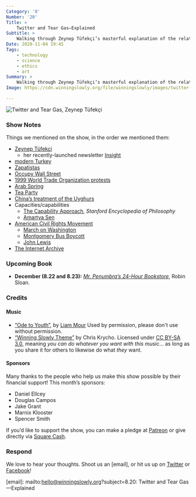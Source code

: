 ```yaml
---
Category: '8'
Number: '20'
Title: >
    Twitter and Tear Gas—Explained
Subtitle: >
    Walking through Zeynep Tüfekçi’s masterful explanation of the relationship between social media and protest movements.
Date: 2020-11-04 19:45
Tags:
    - technology
    - science
    - ethics
    - art
Summary: >
    Walking through Zeynep Tüfekçi’s masterful explanation of the relationship between social media and protest movements.
Image: https://cdn.winningslowly.org/file/winningslowly/images/twitter-and-tear-gas.jpg

---
```


![[<cite>Twitter and Tear Gas</cite>][book], Zeynep Tüfekçi](https://cdn.winningslowly.org/file/winningslowly/images/twitter-and-tear-gas.jpg)

[book]: https://www.twitterandteargas.org

### Show Notes

Things we mentioned on the show, in the order we mentioned them:

- [Zeynep Tüfekçi](https://en.wikipedia.org/wiki/Zeynep_Tufekci)
    - her recently-launched newsletter [Insight](https://zeynep.substack.com)
- [modern Turkey](https://en.wikipedia.org/wiki/History_of_the_Republic_of_Turkey)
- [Zapatistas](https://en.wikipedia.org/wiki/Zapatista_Army_of_National_Liberation)
- [Occupy Wall Street](https://en.wikipedia.org/wiki/Occupy_Wall_Street)
- [1999 World Trade Organization protests](https://en.wikipedia.org/wiki/1999_Seattle_WTO_protests)
- [Arab Spring](https://en.wikipedia.org/wiki/Arab_Spring)
- [Tea Party](https://en.wikipedia.org/wiki/Tea_Party_movement)
- [China’s treatment of the Uyghurs](https://www.cnn.com/2020/10/03/europe/china-london-embassy-uyghurs-uk-gbr-intl/index.html)
- Capacities/capabilities
	- [The Capability Approach](https://plato.stanford.edu/entries/capability-approach/), <cite>Stanford Encyclopedia of Philosophy</cite>
	- [Amartya Sen](https://en.wikipedia.org/wiki/Amartya_Sen)
- [American Civil Rights Movement](https://en.wikipedia.org/wiki/Civil_rights_movement)
	- [March on Washington](https://en.wikipedia.org/wiki/March_on_Washington_for_Jobs_and_Freedom)
	- [Montgomery Bus Boycott](https://en.wikipedia.org/wiki/Montgomery_bus_boycott)
	- [John Lewis](https://en.wikipedia.org/wiki/John_Lewis)
- [The Internet Archive](https://archive.org)

### Upcoming Book

- <b>December (8.22 and 8.23):</b> [<cite>Mr. Penumbra’s 24-Hour Bookstore</cite>](https://www.alibris.com/search/books/isbn/9781782391210), Robin Sloan.

### Credits

#### Music

- [“Ode to Youth”](https://odetoyouth.bandcamp.com/track/ode-to-youth), by [Liam Mour](http://www.odetoyouth.net/) Used by permission, please don't use without permission.
- [“Winning Slowly Theme”](https://soundcloud.com/chriskrycho/winning-slowly) by Chris Krycho. Licensed under [CC BY-SA 3.0](https://creativecommons.org/licenses/by-sa/3.0/), meaning *you can do whatever you want with this music*… as long as you share it for others to likewise do what *they* want.

#### Sponsors

Many thanks to the people who help us make this show possible by their financial support! This month’s sponsors:

- Daniel Ellcey
- Douglas Campos
- Jake Grant
- Marnix Klooster
- Spencer Smith

If you’d like to support the show, you can make a pledge at <a href='https://www.patreon.com/winningslowly' rel='payment'>Patreon</a> or give directly via [Square Cash](https://cash.me/$winningslowly).

### Respond

We love to hear your thoughts. Shoot us an [email], or hit us up on [Twitter](https://www.twitter.com/winningslowly) or [Facebook](https://www.facebook.com/winningslowlypodcast)!

[email]: mailto:hello@winningslowly.org?subject=8.20: Twitter and Tear Gas—Explained
